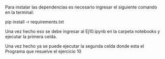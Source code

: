 Para instalar las dependencias es necesario ingresar el siguiente comando en la terminal:


pip install -r requirements.txt


Una vez hecho eso se debe ingresar al Ej10.ipynb en la carpeta notebooks y ejecutar la primera celda.


Una vez hecho ya se puede ejecutar la segunda celda donde esta el Programa que resuelve el ejercicio 10